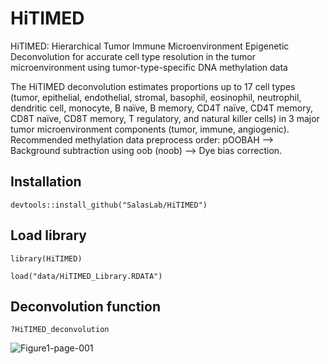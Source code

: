 # HiTIMED

HiTIMED: Hierarchical Tumor Immune Microenvironment Epigenetic Deconvolution for accurate cell type resolution in the tumor microenvironment using tumor-type-specific DNA methylation data

The HiTIMED deconvolution estimates proportions up to 17 cell types (tumor, epithelial, endothelial, stromal, basophil, eosinophil, neutrophil, dendritic cell, monocyte, B naïve, B memory, CD4T naïve, CD4T memory, CD8T naïve, CD8T memory, T regulatory, and natural killer cells) in 3 major tumor microenvironment components (tumor, immune, angiogenic). Recommended methylation data preprocess order: pOOBAH --> Background subtraction using oob (noob) --> Dye bias correction.


## Installation
```
devtools::install_github("SalasLab/HiTIMED")
```

## Load library 
```
library(HiTIMED)

load("data/HiTIMED_Library.RDATA")
```

## Deconvolution function
```
?HiTIMED_deconvolution
```
![Figure1-page-001](https://user-images.githubusercontent.com/32206453/169862267-50e498fd-da1c-4625-a424-84de59438446.jpg)
